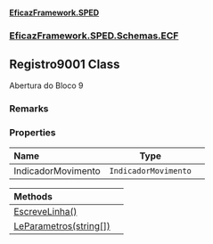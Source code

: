 #### [EficazFramework.SPED](EficazFrameworkSPED.md 'EficazFramework SPED')
### [EficazFramework.SPED.Schemas.ECF](EficazFramework.SPED.Schemas.ECF.md 'EficazFramework.SPED.Schemas.ECF')

## Registro9001 Class

Abertura do Bloco 9

### Remarks
### Properties

| Name | Type | |
| :--- | :---: | :--- |
| IndicadorMovimento | `IndicadorMovimento` |  |

| Methods | |
| :--- | :--- |
| [EscreveLinha()](EficazFramework.SPED.Schemas.ECF/Registro9001/EscreveLinha().md 'EficazFramework.SPED.Schemas.ECF.Registro9001.EscreveLinha()') | |
| [LeParametros(string[])](EficazFramework.SPED.Schemas.ECF/Registro9001/LeParametros(string[]).md 'EficazFramework.SPED.Schemas.ECF.Registro9001.LeParametros(string[])') | |
